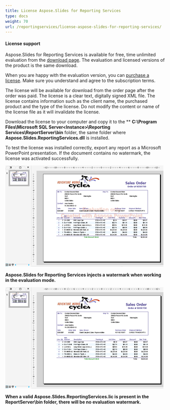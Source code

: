```yaml
---
title: License Aspose.Slides for Reporting Services
type: docs
weight: 70
url: /reportingservices/license-aspose-slides-for-reporting-services/
---
```


#### **License support**
Aspose.Slides for Reporting Services is available for free, time unlimited evaluation from the [download page](http://www.aspose.com/Downloads/Aspose.Slides.Reporting.Services/Default.aspx). The evaluation and licensed versions of the product is the same download. 

When you are happy with the evaluation version, you can [purchase a license](http://www.aspose.com/Purchase/Aspose.Slides.Reporting.Services/Default.aspx). Make sure you understand and agree to the subscription terms. 

The license will be available for download from the order page after the order was paid. The license is a clear text, digitally signed XML file. The license contains information such as the client name, the purchased product and the type of the license. Do not modify the content or name of the license file as it will invalidate the license. 

Download the license to your computer and copy it to the ** **C:\Program Files\Microsoft SQL Server\<Instance>\Reporting Services\ReportServer\bin** folder, the same folder where **Aspose.Slides.ReportingServices.dll** is installed. 

To test the license was installed correctly, export any report as a Microsoft PowerPoint presentation. If the document contains no watermark, the license was activated successfully. 

![todo:image_alt_text](license-aspose-slides-for-reporting-services_1.png)

**Aspose.Slides for Reporting Services injects a watermark when working in the evaluation mode.** 

![todo:image_alt_text](license-aspose-slides-for-reporting-services_2.png)

**When a valid Aspose.Slides.ReportingServices.lic is present in the ReportServer\bin folder, there will be no evaluation watermark.** 
